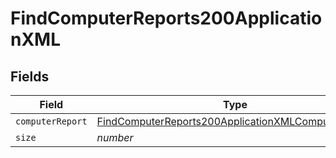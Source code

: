 # FindComputerReports200ApplicationXML


## Fields

| Field                                                                                                                               | Type                                                                                                                                | Required                                                                                                                            | Description                                                                                                                         | Example                                                                                                                             |
| ----------------------------------------------------------------------------------------------------------------------------------- | ----------------------------------------------------------------------------------------------------------------------------------- | ----------------------------------------------------------------------------------------------------------------------------------- | ----------------------------------------------------------------------------------------------------------------------------------- | ----------------------------------------------------------------------------------------------------------------------------------- |
| `computerReport`                                                                                                                    | [FindComputerReports200ApplicationXMLComputerReport](../../models/operations/findcomputerreports200applicationxmlcomputerreport.md) | :heavy_minus_sign:                                                                                                                  | N/A                                                                                                                                 |                                                                                                                                     |
| `size`                                                                                                                              | *number*                                                                                                                            | :heavy_minus_sign:                                                                                                                  | N/A                                                                                                                                 | 1                                                                                                                                   |